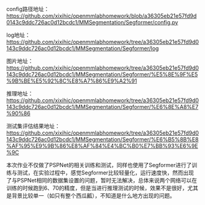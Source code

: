 config路径地址：https://github.com/xixihic/openmmlabhomework/blob/a36305eb21e57fd9d0143c9ddc726ac0d12bcdc1/MMSegmentation/Segformer/config.py

log地址：https://github.com/xixihic/openmmlabhomework/tree/a36305eb21e57fd9d0143c9ddc726ac0d12bcdc1/MMSegmentation/Segformer/log

图片地址：https://github.com/xixihic/openmmlabhomework/tree/a36305eb21e57fd9d0143c9ddc726ac0d12bcdc1/MMSegmentation/Segformer/%E5%8E%9F%E5%9B%BE%E5%92%8C%E8%A7%86%E9%A2%91

推理地址：https://github.com/xixihic/openmmlabhomework/tree/a36305eb21e57fd9d0143c9ddc726ac0d12bcdc1/MMSegmentation/Segformer/%E6%8E%A8%E7%90%86

测试集评估结果地址：https://github.com/xixihic/openmmlabhomework/tree/a36305eb21e57fd9d0143c9ddc726ac0d12bcdc1/MMSegmentation/Segformer/%E6%B5%8B%E8%AF%95%E9%9B%86%E8%AF%84%E4%BC%B0%E7%BB%93%E6%9E%9C

本次作业不仅做了PSPNet的相关训练和测试，同样也使用了Segformer进行了训练与测试，在实验过程中，感觉Segformer比较轻量化，运行速度快，然而出现了与PSPNet相同的数据集设置的问题，暂时无法解决，总体来说两个网络可以在训练的时候跑到6、70的精度，但是当进行推理测试的时候，效果不是很好，尤其是背景比较单一（如只有整个西瓜瓤），不知道是什么地方出现的问题。
